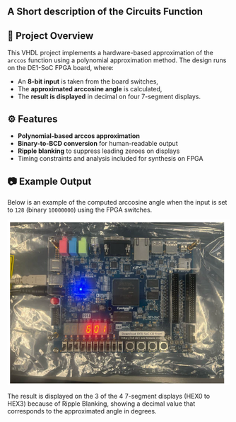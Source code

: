 ## A Short description of the Circuits Function

## 🧠 Project Overview
This VHDL project implements a hardware-based approximation of the `arccos` function using a polynomial approximation method. The design runs on the DE1-SoC FPGA board, where:
- An **8-bit input** is taken from the board switches,
- The **approximated arccosine angle** is calculated,
- The **result is displayed** in decimal on four 7-segment displays.


## ⚙️ Features
- **Polynomial-based arccos approximation**
- **Binary-to-BCD conversion** for human-readable output
- **Ripple blanking** to suppress leading zeroes on displays
- Timing constraints and analysis included for synthesis on FPGA

## 📷 Example Output

Below is an example of the computed arccosine angle when the input is set to `128` (binary `10000000`) using the FPGA switches.

![Arccos Output Example](Images/Output_Example.png)


The result is displayed on the 3 of the 4 7-segment displays (HEX0 to HEX3) because of Ripple Blanking, showing a decimal value that corresponds to the approximated angle in degrees.

